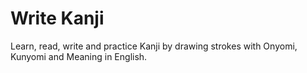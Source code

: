 # Write Kanji
 Learn, read, write and practice Kanji by drawing strokes with Onyomi, Kunyomi and Meaning in English.
